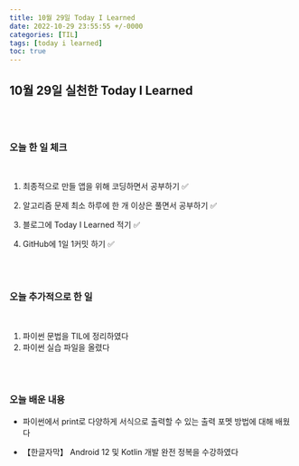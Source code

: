```yaml
---
title: 10월 29일 Today I Learned
date: 2022-10-29 23:55:55 +/-0000
categories: [TIL]
tags: [today i learned]
toc: true
---
```


## 10월 29일 실천한 Today I Learned

<br><br>

### 오늘 한 일 체크
<br>

1. 최종적으로 만들 앱을 위해 코딩하면서 공부하기 ✅

2. 알고리즘 문제 최소 하루에 한 개 이상은 풀면서 공부하기 ✅

3. 블로그에 Today I Learned 적기 ✅

4. GitHub에 1일 1커밋 하기 ✅

<br><br>

### 오늘 추가적으로 한 일
<br>

1. 파이썬 문법을 TIL에 정리하였다
1. 파이썬 실습 파일을 올렸다

<br><br>

### 오늘 배운 내용

* 파이썬에서 print로 다양하게 서식으로 출력할 수 있는 출력 포멧 방법에 대해 배웠다

* 【한글자막】 Android 12 및 Kotlin 개발 완전 정복을 수강하였다